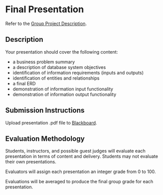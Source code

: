 # Final Presentation

Refer to the [Group Project Description](/PROJECT.md).

## Description

Your presentation should cover the following content:

+ a business problem summary
+ a description of database system objectives
+ identification of information requirements (inputs and outputs)
+ identification of entities and relationships
+ a final ERD
+ demonstration of information input functionality
+ demonstration of information output functionality

## Submission Instructions

Upload presentation .pdf file to [Blackboard](https://blackboard.gwu.edu/webapps/assignment/uploadAssignment?content_id=_6858171_1&course_id=_260328_1&assign_group_id=&mode=cpview).

## Evaluation Methodology

Students, instructors, and possible guest judges will evaluate each presentation in terms of content and delivery. Students may not evaluate their own presentations.

Evaluators will assign each presentation an integer grade from 0 to 100.

Evaluations will be averaged to produce the final group grade for each presentation.
